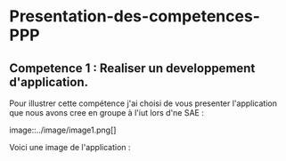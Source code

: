 # Presentation-des-competences-PPP

## Competence 1 : Realiser un developpement d'application.

Pour illustrer cette compétence j'ai choisi de vous presenter l'application que nous avons cree en groupe à l'iut lors d'ne SAE :


image::../image/image1.png[]


Voici une image de l'application :

